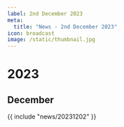 ```yaml
---
label: 2nd December 2023
meta:
  title: "News - 2nd December 2023"
icon: broadcast
image: /static/thumbnail.jpg
---
```


# 2023
## December

{{ include "news/20231202" }}